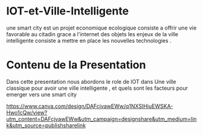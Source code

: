 # IOT-et-Ville-Intelligente

une smart city est un projet economique ecologique consiste a offrir une vie favorable au citadin grace a l'internet des objets 
les enjeux de la ville intelligente consiste a mettre en place les nouvelles technologies . 

# Contenu de la Presentation 
Dans cette presentation nous abordons le role de IOT dans Une ville classique pour avoir une ville intelligente , et quels sont les facteurs pour emerger vers une smart city 

https://www.canva.com/design/DAFcjvawEWw/q1NXSIHiuEWSKA-Hwo1cQw/view?utm_content=DAFcjvawEWw&utm_campaign=designshare&utm_medium=link&utm_source=publishsharelink
